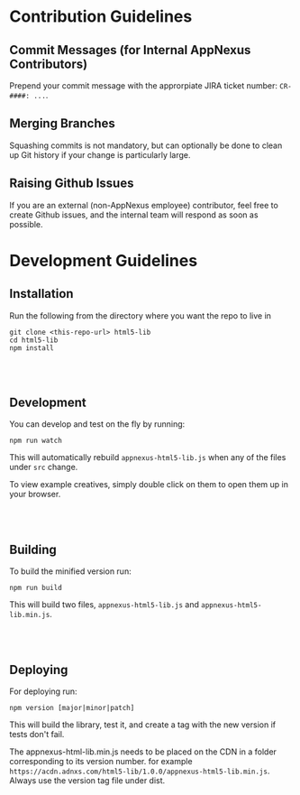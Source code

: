 # Contribution Guidelines

## Commit Messages (for Internal AppNexus Contributors)

Prepend your commit message with the approrpiate JIRA ticket number: `CR-####: ...`.

## Merging Branches

Squashing commits is not mandatory, but can optionally be done to clean up Git history if your change is particularly large.

## Raising Github Issues 

If you are an external (non-AppNexus employee) contributor, feel free to create Github issues, and the internal team will respond as soon as possible.

# Development Guidelines

## Installation

Run the following from the directory where you want the repo to live in

```
git clone <this-repo-url> html5-lib
cd html5-lib
npm install
```

<br /><br />
## Development

You can develop and test on the fly by running:

```
npm run watch
```
This will automatically rebuild `appnexus-html5-lib.js` when any of the files under `src` change.


To view example creatives, simply double click on them to open them up in your browser.

<br /><br />
## Building

To build the minified version run:

```
npm run build
```

This will build two files, `appnexus-html5-lib.js` and `appnexus-html5-lib.min.js`.

<br /><br />
## Deploying

For deploying run:

```
npm version [major|minor|patch]
```

This will build the library, test it, and create a tag with the new version if tests don't fail.


The appnexus-html-lib.min.js needs to be placed on the CDN in a folder corresponding to its version number. for example `https://acdn.adnxs.com/html5-lib/1.0.0/appnexus-html5-lib.min.js`. Always use the version tag file under dist.


<br /><br />
